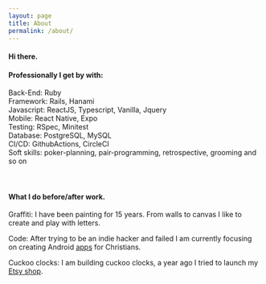 ```yaml
---
layout: page
title: About
permalink: /about/
---
```


<script async src="https://www.googletagmanager.com/gtag/js?id=UA-90123342-2"></script>
<script>
  window.dataLayer = window.dataLayer || [];
  function gtag(){dataLayer.push(arguments);}
  gtag('js', new Date());

  gtag('config', 'UA-90123342-2');
</script>

<section class="post-list">
  <div class="container">
  <h4 class='title-sub'>Hi there.</h4>

  <h4 class='underline'>Professionally I get by with:</h4>

<span class='blue'>Back-End:</span> Ruby <br>
<span class='blue'>Framework:</span> Rails, Hanami <br>
<span class='blue'>Javascript:</span> ReactJS, Typescript, Vanilla, Jquery<br>
<span class='blue'>Mobile:</span> React Native, Expo<br>
<span class='blue'>Testing:</span> RSpec, Minitest<br>
<span class='blue'>Database:</span> PostgreSQL, MySQL<br>
<span class='blue'>CI/CD:</span> GithubActions, CircleCI<br>
<span class='blue'>Soft skills:</span> poker-planning, pair-programming, retrospective, grooming and so on<br>
<br><br>

<h4 class='underline'>What I do before/after work.</h4>

<span class='blue'>Graffiti:</span> I have been painting for 15 years. From walls to canvas I like to create and play with letters.<br>

<span class='blue'>Code: </span> After trying to be an indie hacker and failed I am currently focusing on creating Android <a href="https://play.google.com/store/apps/developer?id=BlessedApp" target="_blank">apps</a> for Christians.<br>

<span class='blue'>Cuckoo clocks: </span> I am building cuckoo clocks, a year ago I tried to launch my <a href="https://www.etsy.com/ca-fr/shop/Rollon3000" target="_blank">Etsy shop</a>.<br>

  </div>
</section>
